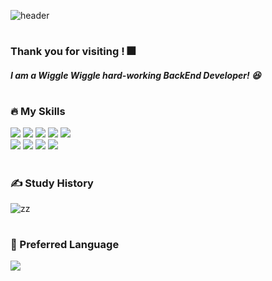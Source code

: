 ![header](https://capsule-render.vercel.app/api?type=waving&color=auto&height=200&section=header&text=Wiggle%20Wiggle%20Developer!&fontSize=50)

#
### Thank you for visiting ! 🎆
##### I am a Wiggle Wiggle hard-working BackEnd Developer! 😆
#
### 🔥 My Skills
<div>
  <img src="https://img.shields.io/badge/Java-007396?style=flat-square&logo=Java&logoColor=white">
  <img src="https://img.shields.io/badge/Spring%20Boot-6DB33F?style=flat-square&logo=Spring%20Boot&logoColor=white">
  <img src="https://img.shields.io/badge/MySql-4479A1?style=flat-square&logo=Mysql&logoColor=white">
  <img src="https://img.shields.io/badge/Python-3776AB?style=flat-square&logo=Python&logoColor=white">
  <img src="https://img.shields.io/badge/Django-092E20?style=flat-square&logo=Django&logoColor=white"><br>
  <img src="https://img.shields.io/badge/GitLab-FC6D26?style=flat-square&logo=GitLab&logoColor=white">
  <img src="https://img.shields.io/badge/Jenkins-D24939?style=flat-square&logo=Jenkins&logoColor=white">
  <img src="https://img.shields.io/badge/Microsoft Azure-0078D4?style=flat-square&logo=Microsoft Azure&logoColor=white">
  <img src="https://img.shields.io/badge/React-61DAFB?style=flat-square&logo=React&logoColor=white">
</div>

#
### ✍️ Study History
![zz](https://github-readme-stats.vercel.app/api?username=Jijuhwan&show_icons=true&theme=cobalt&hide=prs,issues)

#
### 📖 Preferred Language
![](https://github-readme-stats.vercel.app/api/top-langs/?username=Jijuhwan&layout=compact&theme=cobalt)
